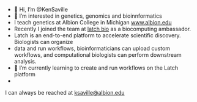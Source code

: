 - 👋 Hi, I’m @KenSaville
- 👀 I’m interested in genetics, genomics and bioinnformatics
- I teach genetics at Albion College in Michigan www.albion.edu
- Recently I joined the team at [latch bio](https://latch.bio/) as a biocomputing ambassador.
- Latch is an end-to-end platform to accelerate scientific discovery. Biologists can organize 
- data and run workflows, bioinformaticians can upload custom workflows, and computational biologists can perform downstream analysis.
- 🌱 I’m currently learning to create and run workflows on the Latch platform
- 

I can always be reached at ksaville@albion.edu

<!---
KenSaville/KenSaville is a ✨ special ✨ repository because its `README.md` (this file) appears on your GitHub profile.
You can click the Preview link to take a look at your changes.
--->
